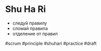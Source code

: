 # Shu Ha Ri

- следуй правилу
- сломай правила
- отделение от правил

#scrum #principle #shuhari #practice
#draft